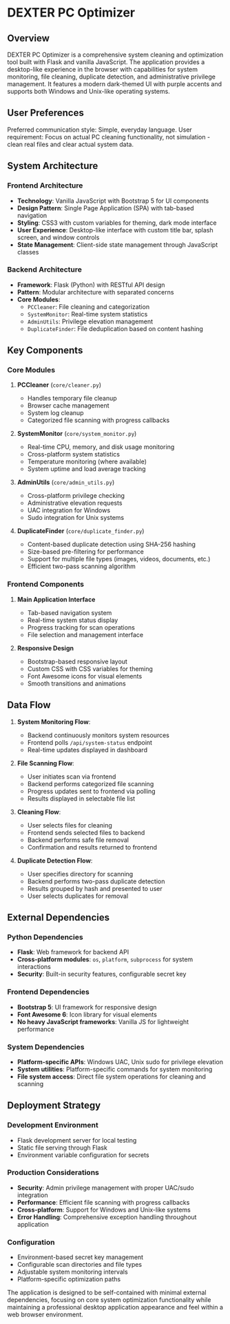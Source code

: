 # DEXTER PC Optimizer

## Overview

DEXTER PC Optimizer is a comprehensive system cleaning and optimization tool built with Flask and vanilla JavaScript. The application provides a desktop-like experience in the browser with capabilities for system monitoring, file cleaning, duplicate detection, and administrative privilege management. It features a modern dark-themed UI with purple accents and supports both Windows and Unix-like operating systems.

## User Preferences

Preferred communication style: Simple, everyday language.
User requirement: Focus on actual PC cleaning functionality, not simulation - clean real files and clear actual system data.

## System Architecture

### Frontend Architecture
- **Technology**: Vanilla JavaScript with Bootstrap 5 for UI components
- **Design Pattern**: Single Page Application (SPA) with tab-based navigation
- **Styling**: CSS3 with custom variables for theming, dark mode interface
- **User Experience**: Desktop-like interface with custom title bar, splash screen, and window controls
- **State Management**: Client-side state management through JavaScript classes

### Backend Architecture
- **Framework**: Flask (Python) with RESTful API design
- **Pattern**: Modular architecture with separated concerns
- **Core Modules**:
  - `PCCleaner`: File cleaning and categorization
  - `SystemMonitor`: Real-time system statistics
  - `AdminUtils`: Privilege elevation management
  - `DuplicateFinder`: File deduplication based on content hashing

## Key Components

### Core Modules

1. **PCCleaner** (`core/cleaner.py`)
   - Handles temporary file cleanup
   - Browser cache management
   - System log cleanup
   - Categorized file scanning with progress callbacks

2. **SystemMonitor** (`core/system_monitor.py`)
   - Real-time CPU, memory, and disk usage monitoring
   - Cross-platform system statistics
   - Temperature monitoring (where available)
   - System uptime and load average tracking

3. **AdminUtils** (`core/admin_utils.py`)
   - Cross-platform privilege checking
   - Administrative elevation requests
   - UAC integration for Windows
   - Sudo integration for Unix systems

4. **DuplicateFinder** (`core/duplicate_finder.py`)
   - Content-based duplicate detection using SHA-256 hashing
   - Size-based pre-filtering for performance
   - Support for multiple file types (images, videos, documents, etc.)
   - Efficient two-pass scanning algorithm

### Frontend Components

1. **Main Application Interface**
   - Tab-based navigation system
   - Real-time system status display
   - Progress tracking for scan operations
   - File selection and management interface

2. **Responsive Design**
   - Bootstrap-based responsive layout
   - Custom CSS with CSS variables for theming
   - Font Awesome icons for visual elements
   - Smooth transitions and animations

## Data Flow

1. **System Monitoring Flow**:
   - Backend continuously monitors system resources
   - Frontend polls `/api/system-status` endpoint
   - Real-time updates displayed in dashboard

2. **File Scanning Flow**:
   - User initiates scan via frontend
   - Backend performs categorized file scanning
   - Progress updates sent to frontend via polling
   - Results displayed in selectable file list

3. **Cleaning Flow**:
   - User selects files for cleaning
   - Frontend sends selected files to backend
   - Backend performs safe file removal
   - Confirmation and results returned to frontend

4. **Duplicate Detection Flow**:
   - User specifies directory for scanning
   - Backend performs two-pass duplicate detection
   - Results grouped by hash and presented to user
   - User selects duplicates for removal

## External Dependencies

### Python Dependencies
- **Flask**: Web framework for backend API
- **Cross-platform modules**: `os`, `platform`, `subprocess` for system interactions
- **Security**: Built-in security features, configurable secret key

### Frontend Dependencies
- **Bootstrap 5**: UI framework for responsive design
- **Font Awesome 6**: Icon library for visual elements
- **No heavy JavaScript frameworks**: Vanilla JS for lightweight performance

### System Dependencies
- **Platform-specific APIs**: Windows UAC, Unix sudo for privilege elevation
- **System utilities**: Platform-specific commands for system monitoring
- **File system access**: Direct file system operations for cleaning and scanning

## Deployment Strategy

### Development Environment
- Flask development server for local testing
- Static file serving through Flask
- Environment variable configuration for secrets

### Production Considerations
- **Security**: Admin privilege management with proper UAC/sudo integration
- **Performance**: Efficient file scanning with progress callbacks
- **Cross-platform**: Support for Windows and Unix-like systems
- **Error Handling**: Comprehensive exception handling throughout application

### Configuration
- Environment-based secret key management
- Configurable scan directories and file types
- Adjustable system monitoring intervals
- Platform-specific optimization paths

The application is designed to be self-contained with minimal external dependencies, focusing on core system optimization functionality while maintaining a professional desktop application appearance and feel within a web browser environment.